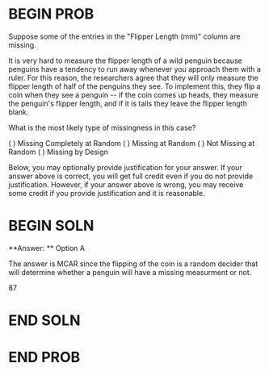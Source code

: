 # BEGIN PROB

Suppose some of the entries in the "Flipper Length (mm)" column are missing.

It is very hard to measure the flipper length of a wild penguin because penguins have a tendency to run away whenever you approach them with a ruler. For this reason, the researchers agree that they will only measure the flipper length of half of the penguins they see. To implement this, they flip a coin when they see a penguin -- if the coin comes up heads, they measure the penguin's flipper length, and if it is tails they leave the flipper length blank.

What is the most likely type of missingness in this case?

( ) Missing Completely at Random
( ) Missing at Random
( ) Not Missing at Random
( ) Missing by Design

Below, you may optionally provide justification for your answer. If your answer above is correct, you will get full credit even if you do not provide justification. However, if your answer above is wrong, you may receive some credit if you provide justification and it is reasonable.

# BEGIN SOLN
**Answer: ** Option A

The answer is MCAR since the flipping of the coin is a random decider that will determine whether a penguin will have a missing measurment or not.

<average>87</average>

# END SOLN

# END PROB